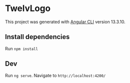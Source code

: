 # TwelvLogo

This project was generated with [Angular CLI](https://github.com/angular/angular-cli) version 13.3.10.

## Install dependencies

Run `npm install`

## Dev

Run `ng serve`. Navigate to `http://localhost:4200/`
